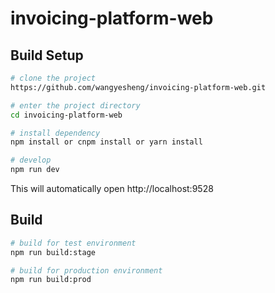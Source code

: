 # invoicing-platform-web

## Build Setup


```bash
# clone the project
https://github.com/wangyesheng/invoicing-platform-web.git

# enter the project directory
cd invoicing-platform-web

# install dependency
npm install or cnpm install or yarn install

# develop
npm run dev
```

This will automatically open http://localhost:9528

## Build

```bash
# build for test environment
npm run build:stage

# build for production environment
npm run build:prod
```
